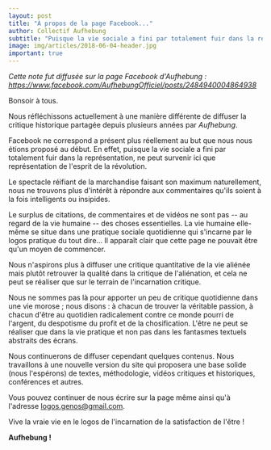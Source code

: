 ```yaml
---
layout: post
title: "À propos de la page Facebook..."
author: Collectif Aufhebung
subtitle: "Puisque la vie sociale a fini par totalement fuir dans la représentation, sur Facebook ne peut survenir que représentation de l'esprit de la révolution."
image: img/articles/2018-06-04-header.jpg
important: true
---
```


*Cette note fut diffusée sur la page Facebook d'Aufhebung : <https://www.facebook.com/AufhebungOfficiel/posts/2484940004864938>*

Bonsoir à tous.

Nous réfléchissons actuellement à une manière différente de diffuser la critique historique partagée depuis plusieurs années par *Aufhebung*.

Facebook ne correspond a présent plus réellement au but que nous nous étions proposé au début. En effet, puisque la vie sociale a fini par totalement fuir dans la représentation, ne peut survenir ici que représentation de l'esprit de la révolution.

Le spectacle réifiant de la marchandise faisant son maximum naturellement, nous ne trouvons plus d'intérêt à répondre aux commentaires qu'ils soient à la fois intelligents ou insipides.

Le surplus de citations, de commentaires et de vidéos ne sont pas -- au regard de la vie humaine -- des choses essentielles. La vie humaine elle-même se situe dans une pratique sociale quotidienne qui s'incarne par le logos pratique du tout dire... Il apparaît clair que cette page ne pouvait être qu'un moyen de commencer.

Nous n'aspirons plus à diffuser une critique quantitative de la vie aliénée mais plutôt retrouver la qualité dans la critique de l'aliénation, et cela ne peut se réaliser que sur le terrain de l'incarnation critique.

Nous ne sommes pas là pour apporter un peu de critique quotidienne dans une vie morose ; nous disons : à chacun de trouver la véritable passion, à chacun d'être au quotidien radicalement contre ce monde pourri de l'argent, du despotisme du profit et de la chosification. L'être ne peut se réaliser que dans la vie pratique et non pas dans les fantasmes textuels abstraits des écrans.

Nous continuerons de diffuser cependant quelques contenus. Nous travaillons à une nouvelle version du site qui proposera une base solide (nous l'espérons) de textes, méthodologie, vidéos critiques et historiques, conférences et autres.

Vous pouvez continuer de nous écrire sur la page même ainsi qu'à l'adresse <logos.genos@gmail.com>.

Vive la vraie vie en le logos de l'incarnation de la satisfaction de l'être !

**Aufhebung !**
